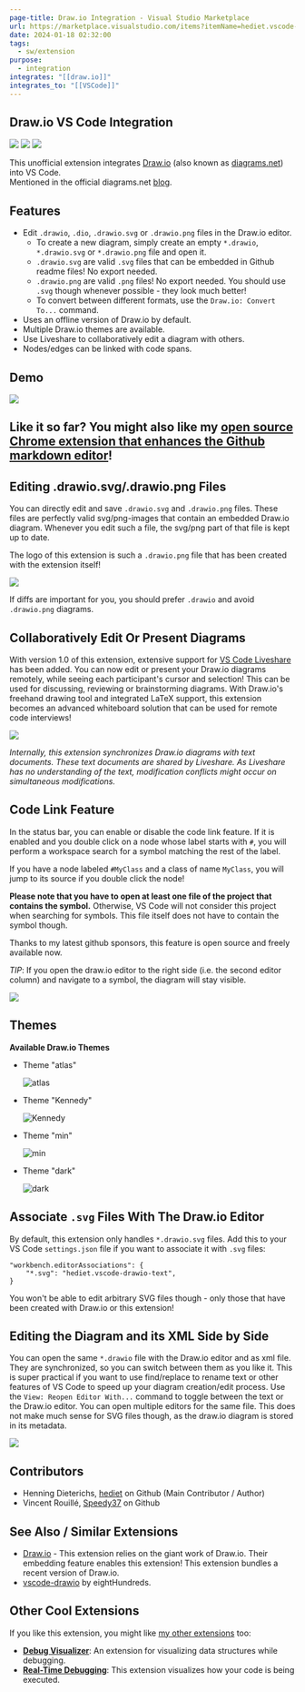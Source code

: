 ```yaml
---
page-title: Draw.io Integration - Visual Studio Marketplace
url: https://marketplace.visualstudio.com/items?itemName=hediet.vscode-drawio
date: 2024-01-18 02:32:00
tags:
  - sw/extension
purpose:
  - integration
integrates: "[[draw.io]]"
integrates_to: "[[VSCode]]"
---
```

## Draw.io VS Code Integration

[![](https://img.shields.io/static/v1?style=social&label=Sponsor&message=%E2%9D%A4&logo=GitHub&color&link=%3curl%3e)](https://github.com/sponsors/hediet) [![](https://img.shields.io/static/v1?style=social&label=Donate&message=%E2%9D%A4&logo=Paypal&color&link=%3curl%3e)](https://www.paypal.com/cgi-bin/webscr?cmd=_s-xclick&hosted_button_id=ZP5F38L4C88UY&source=url) [![](https://img.shields.io/twitter/follow/hediet_dev.svg?style=social)](https://twitter.com/intent/follow?screen_name=hediet_dev)

This unofficial extension integrates [Draw.io](https://app.diagrams.net/) (also known as [diagrams.net](https://github.com/hediet/vscode-drawio/blob/HEAD/diagrams.net)) into VS Code.  
Mentioned in the official diagrams.net [blog](https://www.diagrams.net/blog/embed-diagrams-vscode).

## Features

-   Edit `.drawio`, `.dio`, `.drawio.svg` or `.drawio.png` files in the Draw.io editor.
    -   To create a new diagram, simply create an empty `*.drawio`, `*.drawio.svg` or `*.drawio.png` file and open it.
    -   `.drawio.svg` are valid `.svg` files that can be embedded in Github readme files! No export needed.
    -   `.drawio.png` are valid `.png` files! No export needed. You should use `.svg` though whenever possible - they look much better!
    -   To convert between different formats, use the `Draw.io: Convert To...` command.
-   Uses an offline version of Draw.io by default.
-   Multiple Draw.io themes are available.
-   Use Liveshare to collaboratively edit a diagram with others.
-   Nodes/edges can be linked with code spans.

## Demo

![](https://github.com/hediet/vscode-drawio/raw/HEAD/docs/demo.gif)

## Like it so far? You might also like my [open source](https://github.com/hediet/chrome-ext-github-monaco) [Chrome extension that enhances the Github markdown editor](https://chrome.google.com/webstore/detail/monaco-markdown-editor-fo/mmpbdjdnmhgkpligeniippcgfmkgkpnf)!

## Editing .drawio.svg/.drawio.png Files

You can directly edit and save `.drawio.svg` and `.drawio.png` files. These files are perfectly valid svg/png-images that contain an embedded Draw.io diagram. Whenever you edit such a file, the svg/png part of that file is kept up to date.

The logo of this extension is such a `.drawio.png` file that has been created with the extension itself!

![](https://github.com/hediet/vscode-drawio/raw/HEAD/docs/drawio-png.gif)

If diffs are important for you, you should prefer `.drawio` and avoid `.drawio.png` diagrams.

## Collaboratively Edit Or Present Diagrams

With version 1.0 of this extension, extensive support for [VS Code Liveshare](https://visualstudio.microsoft.com/de/services/live-share/) has been added. You can now edit or present your Draw.io diagrams remotely, while seeing each participant's cursor and selection! This can be used for discussing, reviewing or brainstorming diagrams. With Draw.io's freehand drawing tool and integrated LaTeX support, this extension becomes an advanced whiteboard solution that can be used for remote code interviews!

![](https://github.com/hediet/vscode-drawio/raw/HEAD/docs/liveshare-demo.gif)

*Internally, this extension synchronizes Draw.io diagrams with text documents. These text documents are shared by Liveshare. As Liveshare has no understanding of the text, modification conflicts might occur on simultaneous modifications.*

## Code Link Feature

In the status bar, you can enable or disable the code link feature. If it is enabled and you double click on a node whose label starts with `#`, you will perform a workspace search for a symbol matching the rest of the label.

If you have a node labeled `#MyClass` and a class of name `MyClass`, you will jump to its source if you double click the node!

**Please note that you have to open at least one file of the project that contains the symbol.** Otherwise, VS Code will not consider this project when searching for symbols. This file itself does not have to contain the symbol though.

Thanks to my latest github sponsors, this feature is open source and freely available now.

*TIP*: If you open the draw.io editor to the right side (i.e. the second editor column) and navigate to a symbol, the diagram will stay visible.

![](https://github.com/hediet/vscode-drawio/raw/HEAD/docs/demo-code-link.gif)

## Themes

**Available Draw.io Themes**

-   Theme "atlas"
    
    ![atlas](https://github.com/hediet/vscode-drawio/raw/HEAD/docs/theme-atlas.png)
-   Theme "Kennedy"
    
    ![Kennedy](https://github.com/hediet/vscode-drawio/raw/HEAD/docs/theme-Kennedy.png)
-   Theme "min"
    
    ![min](https://github.com/hediet/vscode-drawio/raw/HEAD/docs/theme-min.png)
-   Theme "dark"
    
    ![dark](https://github.com/hediet/vscode-drawio/raw/HEAD/docs/theme-dark.png)

## Associate `.svg` Files With The Draw.io Editor

By default, this extension only handles `*.drawio.svg` files. Add this to your VS Code `settings.json` file if you want to associate it with `.svg` files:

```
"workbench.editorAssociations": {
    "*.svg": "hediet.vscode-drawio-text",
}
```

You won't be able to edit arbitrary SVG files though - only those that have been created with Draw.io or this extension!

## Editing the Diagram and its XML Side by Side

You can open the same `*.drawio` file with the Draw.io editor and as xml file. They are synchronized, so you can switch between them as you like it. This is super practical if you want to use find/replace to rename text or other features of VS Code to speed up your diagram creation/edit process. Use the `View: Reopen Editor With...` command to toggle between the text or the Draw.io editor. You can open multiple editors for the same file. This does not make much sense for SVG files though, as the draw.io diagram is stored in its metadata.

![](https://github.com/hediet/vscode-drawio/raw/HEAD/docs/drawio-xml.gif)

## Contributors

-   Henning Dieterichs, [hediet](https://github.com/hediet) on Github (Main Contributor / Author)
-   Vincent Rouillé, [Speedy37](https://github.com/Speedy37) on Github

## See Also / Similar Extensions

-   [Draw.io](https://app.diagrams.net/) - This extension relies on the giant work of Draw.io. Their embedding feature enables this extension! This extension bundles a recent version of Draw.io.
-   [vscode-drawio](https://github.com/eightHundreds/vscode-drawio) by eightHundreds.

## Other Cool Extensions

If you like this extension, you might like [my other extensions](https://marketplace.visualstudio.com/search?term=henning%20dieterichs&target=VSCode) too:

-   **[Debug Visualizer](https://marketplace.visualstudio.com/items?itemName=hediet.debug-visualizer)**: An extension for visualizing data structures while debugging.
-   **[Real-Time Debugging](https://marketplace.visualstudio.com/items?itemName=hediet.realtime-debugging)**: This extension visualizes how your code is being executed.